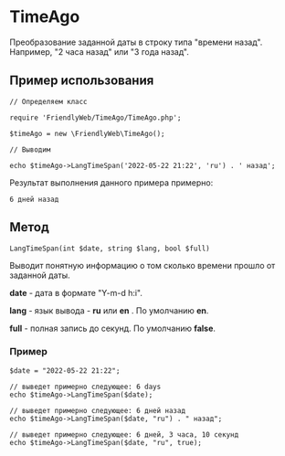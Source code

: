 # TimeAgo

Преобразование заданной даты в строку типа "времени назад". Например, "2 часа назад" или "3 года назад".

## Пример использования

```
// Определяем класс

require 'FriendlyWeb/TimeAgo/TimeAgo.php';

$timeAgo = new \FriendlyWeb\TimeAgo();

// Выводим

echo $timeAgo->LangTimeSpan('2022-05-22 21:22', 'ru') . ' назад';
```

Результат выполнения данного примера примерно:

`6 дней назад`


## Метод

```
LangTimeSpan(int $date, string $lang, bool $full)
```
Выводит понятную информацию о том сколько времени прошло от заданной даты.

__date__ - дата в формате "Y-m-d h:i".

__lang__ - язык вывода - __ru__ или __en__ . По умолчанию __en__.

__full__ - полная запись до секунд. По умолчанию __false__.


### Пример

```
$date = "2022-05-22 21:22";

// выведет примерно следующее: 6 days
echo $timeAgo->LangTimeSpan($date); 

// выведет примерно следующее: 6 дней назад
echo $timeAgo->LangTimeSpan($date, "ru") . " назад";

// выведет примерно следующее: 6 дней, 3 часа, 10 секунд
echo $timeAgo->LangTimeSpan($date, "ru", true);
```


